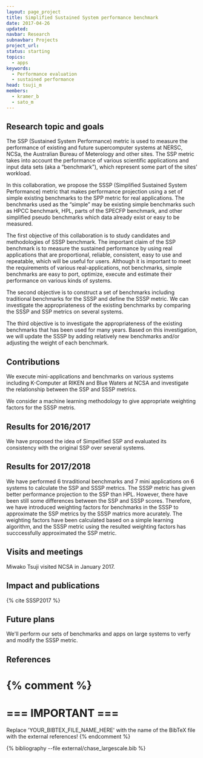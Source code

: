 ```yaml
---
layout: page_project
title: Simplified Sustained System performance benchmark
date: 2017-04-26
updated:
navbar: Research
subnavbar: Projects
project_url:
status: starting
topics:
  - apps
keywords:
  - Performance evaluation
  - sustained performance
head: tsuji_m
members: 
  - kramer_b
  - sato_m
---
```


## Research topic and goals

The SSP (Sustained System Performance) metric is used to measure the performance of existing and future supercomputer systems at NERSC, NCSa, the Australian Bureau of Meterology and other sites. The SSP metric takes into account the performance of various scientific applications and input data sets (aka a “benchmark”), which represent some part of the sites’ workload. 

In this collaboration, we propose the SSSP (Simplified Sustained System Performance) metric that makes performance projection using a set of simple existing benchmarks to the SPP metric for real applications. The benchmarks used as the “simple” may be existing simple benchmarks such as HPCC benchmark, HPL, parts of the SPECFP benchmark, and other simplified pseudo benchmarks which data already exist or easy to be measured.

The first objective of this collaboration is to study candidates and methodologies of SSSP benchmark. The important claim of the SSP benchmark is to measure the sustained performance by using real applications that are proportional, reliable, consistent, easy to use and repeatable, which will be useful for users. Although it is important to meet the requirements of various real-applications, not benchmarks, simple benchmarks are easy to port, optimize, execute and estimate their performance on various kinds of systems. 

The second objective is to construct a set of benchmarks including traditional benchmarks for the SSSP and define the SSSP metric. We can investigate the appropriateness of the existing benchmarks by comparing the SSSP and SSP metrics on several systems.

The third objective is to investigate the appropriateness of the existing benchmarks that has been used for many years. Based on this investigation, we will update the SSSP by adding relatively new benchmarks and/or adjusting the weight of each benchmark.


## Contributions

We execute mini-applications and benchmarks on various systems including K-Computer at RIKEN and Blue Waters at NCSA and investigate the relationship between the SSP and SSSP metrics.

We consider a machine learning methodology to give appropriate weighting factors for the SSSP metris.

## Results for 2016/2017

We have proposed the idea of Simpelified SSP and evaluated its consistency with the original SSP over several systems. 

## Results for 2017/2018

We have performed 6 tnraditional benchmarks and 7 mini applications on 6 systems to calculate the SSP and SSSP metrics. The SSSP metric has given better performance projection to the SSP than HPL. However, there have been still some differences between the SSP and SSSP scores. Therefore, we have introduced weighting factors for benchmarks in the SSSP to approximate the SSP metrics by the SSSP matrics more acurately. The weighting factors have been calculated based on a simple learning algorithm, and the SSSP metric using the resulted weighting factors has succcessfully approximated the SSP metric. 

## Visits and meetings

Miwako Tsuji visited NCSA in January 2017.

## Impact and publications

{% cite SSSP2017 %}

<!--
{% comment %}
=============================
== CITING OWN PUBLICATIONS ==
=============================

You can list your own publications below in case you did not cite them in the text
(which you should do, though).
Use the Liquid citing syntax as explained in the wiki:
https://github.com/JLESC/jlesc.github.io/wiki/Markup-Language#cite-and-list-publications
Remember to use the `--file jlesc.bib` with the `cite` tag.

=====================================
== START HERE WITH YOUR ADDITIONAL REFERENCES ==
{% endcomment %}



{% comment %}
== NO MORE BELOW THIS ==
========================
{% endcomment %}
-->


## Future plans

We'll perform our sets of benchmarks and apps on large systems to verfy and modify the SSSP metric. 

## References

{% comment %}
=================
=== IMPORTANT ===
=================

Replace 'YOUR_BIBTEX_FILE_NAME_HERE' with the name of the BibTeX file with the external references!
{% endcomment %}

{% bibliography --file external/chase_largescale.bib %}
